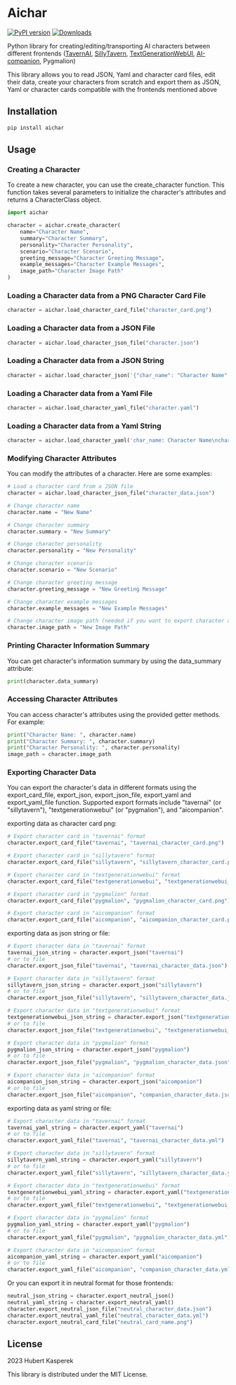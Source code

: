 # Aichar
[![PyPI version](https://badge.fury.io/py/aichar.svg)](https://badge.fury.io/py/aichar)
[![Downloads](https://img.shields.io/pypi/dm/aichar.svg)]()

Python library for creating/editing/transporting AI characters between different frontends ([TavernAI](https://github.com/TavernAI/TavernAI), [SillyTavern](https://github.com/SillyTavern/SillyTavern), [TextGenerationWebUI](https://github.com/oobabooga/text-generation-webui), [AI-companion](https://github.com/Hukasx0/ai-companion), Pygmalion) 

This library allows you to read JSON, Yaml and character card files, edit their data, create your characters from scratch and export them as JSON, Yaml or character cards compatible with the frontends mentioned above
## Installation
```py
pip install aichar
```

## Usage
### Creating a Character
To create a new character, you can use the create_character function. This function takes several parameters to initialize the character's attributes and returns a CharacterClass object.
```py
import aichar

character = aichar.create_character(
    name="Character Name",
    summary="Character Summary",
    personality="Character Personality",
    scenario="Character Scenario",
    greeting_message="Character Greeting Message",
    example_messages="Character Example Messages",
    image_path="Character Image Path"
)
```

### Loading a Character data from a PNG Character Card File
```py
character = aichar.load_character_card_file("character_card.png")
```

### Loading a Character data from a JSON File
```py
character = aichar.load_character_json_file("character.json")
```

### Loading a Character data from a JSON String
```py
character = aichar.load_character_json('{"char_name": "Character Name", "char_persona": "Character Personality", "world_scenario": "Character Scenario", "char_greeting": "Character Greeting Message", "example_dialogue": "Character Example Messages", "name": "Character Name", "description": "Character Summary", "personality": "Character Personality", "scenario": "Character Scenario", "first_mes": "Character Greeting Message", "mes_example": "Character Example Messages"}')
```

### Loading a Character data from a Yaml File
```py
character = aichar.load_character_yaml_file("character.yaml")
```

### Loading a Character data from a Yaml String
```py
character = aichar.load_character_yaml('char_name: Character Name\nchar_persona: Character Personality\nworld_scenario: Character Scenario\nchar_greeting: Character Greeting Message\nexample_dialogue: Character Example Messages\nname: Character Name\ndescription: Character Summary\npersonality: Character Personality\nscenario: Character Scenario\nfirst_mes: Character Greeting Message\nmes_example: Character Example Messages\nmetadata:\n  version: 1\n  created: 1696945481977\n  modified: 1696945481977\n  source: null\n  tool:\n    name: aichar Python library\n    version: 0.5.0\n    url: https://github.com/Hukasx0/aichar\n')
```

### Modifying Character Attributes
You can modify the attributes of a character. Here are some examples:
```py
# Load a character card from a JSON file
character = aichar.load_character_json_file("character_data.json")

# Change character name
character.name = "New Name"

# Change character summary
character.summary = "New Summary"

# Change character personality
character.personality = "New Personality"

# Change character scenario
character.scenario = "New Scenario"

# Change character greeting message
character.greeting_message = "New Greeting Message"

# Change character example messages
character.example_messages = "New Example Messages"

# Change character image path (needed if you want to export character as character png card)
character.image_path = "New Image Path"
```

### Printing Character Information Summary
You can get character's information summary by using the data_summary attribute:
```py
print(character.data_summary)
```

### Accessing Character Attributes
You can access character's attributes using the provided getter methods. For example:
```py
print("Character Name: ", character.name)
print("Character Summary: ", character.summary)
print("Character Personality: ", character.personality)
image_path = character.image_path
```

### Exporting Character Data
You can export the character's data in different formats using the export_card_file, export_json, export_json_file, export_yaml and export_yaml_file function. Supported export formats include "tavernai" (or "sillytavern"), "textgenerationwebui" (or "pygmalion"), and "aicompanion". 

exporting data as character card png:
```py
# Export character card in "tavernai" format
character.export_card_file("tavernai", "tavernai_character_card.png")

# Export character card in "sillytavern" format
character.export_card_file("sillytavern", "sillytavern_character_card.png")

# Export character card in "textgenerationwebui" format
character.export_card_file("textgenerationwebui", "textgenerationwebui_character_card.png")

# Export character card in "pygmalion" format
character.export_card_file("pygmalion", "pygmalion_character_card.png")

# Export character card in "aicompanion" format
character.export_card_file("aicompanion", "aicompanion_character_card.png")
```

exporting data as json string or file:
```py
# Export character data in "tavernai" format
tavernai_json_string = character.export_json("tavernai")
# or to file
character.export_json_file("tavernai", "tavernai_character_data.json")

# Export character data in "sillytavern" format
sillytavern_json_string = character.export_json("sillytavern")
# or to file
character.export_json_file("sillytavern", "sillytavern_character_data.json")

# Export character data in "textgenerationwebui" format
textgenerationwebui_json_string = character.export_json("textgenerationwebui")
# or to file
character.export_json_file("textgenerationwebui", "textgenerationwebui_character_data.json")

# Export character data in "pygmalion" format
pygmalion_json_string = character.export_json("pygmalion")
# or to file
character.export_json_file("pygmalion", "pygmalion_character_data.json")

# Export character data in "aicompanion" format
aicompanion_json_string = character.export_json("aicompanion")
# or to file
character.export_json_file("aicompanion", "companion_character_data.json")
```

exporting data as yaml string or file:
```py
# Export character data in "tavernai" format
tavernai_yaml_string = character.export_yaml("tavernai")
# or to file
character.export_yaml_file("tavernai", "tavernai_character_data.yml")

# Export character data in "sillytavern" format
sillytavern_yaml_string = character.export_yaml("sillytavern")
# or to file
character.export_yaml_file("sillytavern", "sillytavern_character_data.yml")

# Export character data in "textgenerationwebui" format
textgenerationwebui_yaml_string = character.export_yaml("textgenerationwebui")
# or to file
character.export_yaml_file("textgenerationwebui", "textgenerationwebui_character_data.yml")

# Export character data in "pygmalion" format
pygmalion_yaml_string = character.export_yaml("pygmalion")
# or to file
character.export_yaml_file("pygmalion", "pygmalion_character_data.yml")

# Export character data in "aicompanion" format
aicompanion_yaml_string = character.export_yaml("aicompanion")
# or to file
character.export_yaml_file("aicompanion", "companion_character_data.yml")
```

Or you can export it in neutral format for those frontends:
```py
neutral_json_string = character.export_neutral_json()
neutral_yaml_string = character.export_neutral_yaml()
character.export_neutral_json_file("neutral_character_data.json")
character.export_neutral_yaml_file("neutral_character_data.yml")
character.export_neutral_card_file("neutral_card_name.png")
```

## License
2023 Hubert Kasperek

This library is distributed under the MIT License.
